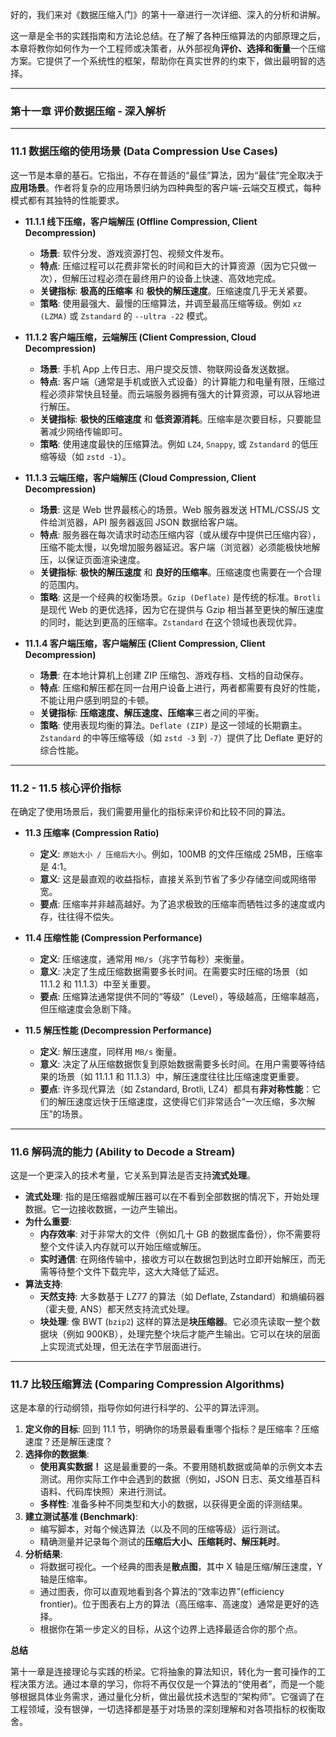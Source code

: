 好的，我们来对《数据压缩入门》的第十一章进行一次详细、深入的分析和讲解。

这一章是全书的实践指南和方法论总结。在了解了各种压缩算法的内部原理之后，本章将教你如何作为一个工程师或决策者，从外部视角**评价、选择和衡量**一个压缩方案。它提供了一个系统性的框架，帮助你在真实世界的约束下，做出最明智的选择。

---

### 第十一章 评价数据压缩 - 深入解析

---

### 11.1 数据压缩的使用场景 (Data Compression Use Cases)

这一节是本章的基石。它指出，不存在普适的“最佳”算法，因为“最佳”完全取决于**应用场景**。作者将复杂的应用场景归纳为四种典型的客户端-云端交互模式，每种模式都有其独特的性能要求。

- **11.1.1 线下压缩，客户端解压 (Offline Compression, Client Decompression)**

  - **场景**: 软件分发、游戏资源打包、视频文件发布。
  - **特点**: 压缩过程可以花费非常长的时间和巨大的计算资源（因为它只做一次），但解压过程必须在最终用户的设备上快速、高效地完成。
  - **关键指标**: **极高的压缩率** 和 **极快的解压速度**。压缩速度几乎无关紧要。
  - **策略**: 使用最强大、最慢的压缩算法，并调至最高压缩等级。例如 `xz (LZMA)` 或 `Zstandard` 的 `--ultra -22` 模式。

- **11.1.2 客户端压缩，云端解压 (Client Compression, Cloud Decompression)**

  - **场景**: 手机 App 上传日志、用户提交反馈、物联网设备发送数据。
  - **特点**: 客户端（通常是手机或嵌入式设备）的计算能力和电量有限，压缩过程必须非常快且轻量。而云端服务器拥有强大的计算资源，可以从容地进行解压。
  - **关键指标**: **极快的压缩速度** 和 **低资源消耗**。压缩率是次要目标，只要能显著减少网络传输即可。
  - **策略**: 使用速度最快的压缩算法。例如 `LZ4`, `Snappy`, 或 `Zstandard` 的低压缩等级（如 `zstd -1`）。

- **11.1.3 云端压缩，客户端解压 (Cloud Compression, Client Decompression)**

  - **场景**: 这是 Web 世界最核心的场景。Web 服务器发送 HTML/CSS/JS 文件给浏览器，API 服务器返回 JSON 数据给客户端。
  - **特点**: 服务器在每次请求时动态压缩内容（或从缓存中提供已压缩内容），压缩不能太慢，以免增加服务器延迟。客户端（浏览器）必须能极快地解压，以保证页面渲染速度。
  - **关键指标**: **极快的解压速度** 和 **良好的压缩率**。压缩速度也需要在一个合理的范围内。
  - **策略**: 这是一个经典的权衡场景。`Gzip (Deflate)` 是传统的标准。`Brotli` 是现代 Web 的更优选择，因为它在提供与 Gzip 相当甚至更快的解压速度的同时，能达到更高的压缩率。`Zstandard` 在这个领域也表现优异。

- **11.1.4 客户端压缩，客户端解压 (Client Compression, Client Decompression)**
  - **场景**: 在本地计算机上创建 ZIP 压缩包、游戏存档、文档的自动保存。
  - **特点**: 压缩和解压都在同一台用户设备上进行，两者都需要有良好的性能，不能让用户感到明显的卡顿。
  - **关键指标**: **压缩速度、解压速度、压缩率**三者之间的平衡。
  - **策略**: 使用表现均衡的算法。`Deflate (ZIP)` 是这一领域的长期霸主。`Zstandard` 的中等压缩等级（如 `zstd -3` 到 `-7`）提供了比 Deflate 更好的综合性能。

---

### 11.2 - 11.5 核心评价指标

在确定了使用场景后，我们需要用量化的指标来评价和比较不同的算法。

- **11.3 压缩率 (Compression Ratio)**

  - **定义**: `原始大小 / 压缩后大小`。例如，100MB 的文件压缩成 25MB，压缩率是 4:1。
  - **意义**: 这是最直观的收益指标，直接关系到节省了多少存储空间或网络带宽。
  - **要点**: 压缩率并非越高越好。为了追求极致的压缩率而牺牲过多的速度或内存，往往得不偿失。

- **11.4 压缩性能 (Compression Performance)**

  - **定义**: 压缩速度，通常用 `MB/s`（兆字节每秒）来衡量。
  - **意义**: 决定了生成压缩数据需要多长时间。在需要实时压缩的场景（如 11.1.2 和 11.1.3）中至关重要。
  - **要点**: 压缩算法通常提供不同的“等级”（Level），等级越高，压缩率越高，但压缩速度会急剧下降。

- **11.5 解压性能 (Decompression Performance)**
  - **定义**: 解压速度，同样用 `MB/s` 衡量。
  - **意义**: 决定了从压缩数据恢复到原始数据需要多长时间。在用户需要等待结果的场景（如 11.1.1 和 11.1.3）中，解压速度往往比压缩速度更重要。
  - **要点**: 许多现代算法（如 Zstandard, Brotli, LZ4）都具有**非对称性能**：它们的解压速度远快于压缩速度，这使得它们非常适合“一次压缩，多次解压”的场景。

---

### 11.6 解码流的能力 (Ability to Decode a Stream)

这是一个更深入的技术考量，它关系到算法是否支持**流式处理**。

- **流式处理**: 指的是压缩器或解压器可以在不看到全部数据的情况下，开始处理数据。它一边接收数据，一边产生输出。
- **为什么重要**:
  - **内存效率**: 对于非常大的文件（例如几十 GB 的数据库备份），你不需要将整个文件读入内存就可以开始压缩或解压。
  - **实时通信**: 在网络传输中，接收方可以在数据包到达时立即开始解压，而无需等待整个文件下载完毕，这大大降低了延迟。
- **算法支持**:
  - **天然支持**: 大多数基于 LZ77 的算法（如 Deflate, Zstandard）和熵编码器（霍夫曼, ANS）都天然支持流式处理。
  - **块处理**: 像 BWT (`bzip2`) 这样的算法是**块压缩器**。它必须先读取一整个数据块（例如 900KB），处理完整个块后才能产生输出。它可以在块的层面上实现流式处理，但无法在字节层面进行。

---

### 11.7 比较压缩算法 (Comparing Compression Algorithms)

这是本章的行动纲领，指导你如何进行科学的、公平的算法评测。

1.  **定义你的目标**: 回到 11.1 节，明确你的场景最看重哪个指标？是压缩率？压缩速度？还是解压速度？
2.  **选择你的数据集**:
    - **使用真实数据！** 这是最重要的一条。不要用随机数据或简单的示例文本去测试。用你实际工作中会遇到的数据（例如，JSON 日志、英文维基百科语料、代码库快照）来进行测试。
    - **多样性**: 准备多种不同类型和大小的数据，以获得更全面的评测结果。
3.  **建立测试基准 (Benchmark)**:
    - 编写脚本，对每个候选算法（以及不同的压缩等级）运行测试。
    - 精确测量并记录每个测试的**压缩后大小、压缩耗时、解压耗时**。
4.  **分析结果**:
    - 将数据可视化。一个经典的图表是**散点图**，其中 X 轴是压缩/解压速度，Y 轴是压缩率。
    - 通过图表，你可以直观地看到各个算法的“效率边界”(efficiency frontier)。位于图表右上方的算法（高压缩率、高速度）通常是更好的选择。
    - 根据你在第一步定义的目标，从这个边界上选择最适合你的那个点。

**总结**

第十一章是连接理论与实践的桥梁。它将抽象的算法知识，转化为一套可操作的工程决策方法。通过本章的学习，你将不再仅仅是一个算法的“使用者”，而是一个能够根据具体业务需求，通过量化分析，做出最优技术选型的“架构师”。它强调了在工程领域，没有银弹，一切选择都是基于对场景的深刻理解和对各项指标的权衡取舍。
